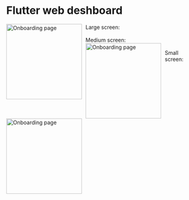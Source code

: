 # Flutter web deshboard

Large screen:
 <img src="https://github.com/AsadbekAbdumajidov/web_deshboard_lending/assets/95922380/69cbcf7f-102f-4d30-96cd-bbc080792fb0"
     alt="Onboarding page"
     style="float: left; margin-right: 10px;" width="200" />
 </br>
 </br>
 Medium screen:
 <img src="https://github.com/AsadbekAbdumajidov/web_deshboard_lending/assets/95922380/34037ca4-f4c6-4bdd-8e8a-bdb8bc6e9fce"
     alt="Onboarding page"
     style="float: left; margin-right: 10px;" width="200" />
 </br>
 </br>
 Small screen:
 <img src="https://github.com/AsadbekAbdumajidov/web_deshboard_lending/assets/95922380/2d6b96d7-525f-4a68-b649-9d77ef7e595b"
     alt="Onboarding page"
     style="float: left; margin-right: 10px;" width="200" />
 </br>
 </br>
